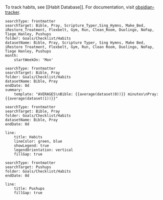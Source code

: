 To track habits, see [[Habit Database]]. For documentation, visit [obsidian-tracker](https://github.com/pyrochlore/obsidian-tracker/blob/master/examples/TestDateFormats.md#relative-date-input-for-startdate-and-enddate).

```tracker
searchType: frontmatter
searchTarget: Bible, Pray, Scripture_Typer,Sing_Hymns, Make_Bed, iRestore_Treatment, Flexbelt, Gym, Run, Clean_Room, Duolingo, NoFap, Tiege_Hanley, Pushups
folder: Goals/Checklist/Habits
datasetName: Bible, Pray, Scripture Typer, Sing Hymns, Make Bed, iRestore Treatment, Flexbelt, Gym, Run, Clean Room, Duolingo, NoFap, Tiege Hanley, Pushups
month:
	startWeekOn: 'Mon'
```
```tracker
searchType: frontmatter
searchTarget: Bible, Pray
folder: Goals/Checklist/Habits
datasetName: Bible, Pray
endDate: 0d
summary:
	template: "AVERAGES\nBible: {{average(dataset(0))}} minutes\nPray: {{average(dataset(1))}}"
```

```tracker
searchType: frontmatter
searchTarget: Bible, Pray
folder: Goals/Checklist/Habits
datasetName: Bible, Pray
endDate: 0d

line:
	title: Habits
	lineColor: green, blue
	showLegend: true
	legendOrientation: vertical
	fillGap: true
```

```tracker
searchType: frontmatter
searchTarget: Pushups
folder: Goals/Checklist/Habits
endDate: 0d

line:
	title: Pushups
	fillGap: true
```
